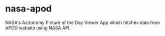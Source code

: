 # nasa-apod
NASA's Astronomy Picture of the Day Viewer App which fetches data from APOD website using NASA API.
